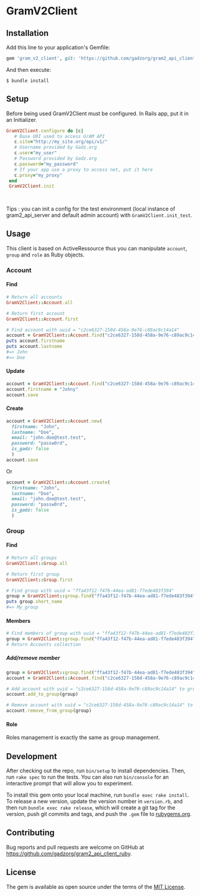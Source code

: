 # GramV2Client
## Installation

Add this line to your application's Gemfile:

```ruby
gem 'gram_v2_client', git: 'https://github.com/gadzorg/gram2_api_client_ruby.git'
```

And then execute:

    $ bundle install

## Setup
  
  Before being used GramV2Client must be configured. In Rails app, put it in an Initializer.

```ruby
GramV2Client.configure do |c|
   # Base URI used to access GrAM API
   c.site="http://my_site.org/api/v1/"
   # Username provided by Gadz.org
   c.user="my_user"
   # Password provided by Gadz.org
   c.password="my_password"
   # If your app use a proxy to access net, put it here
   c.proxy="my_proxy"
 end
 GramV2Client.init
 
 
```

Tips : you can init a config for the test environment (local instance of gram2_api_server and default admin account) with `GramV2Client.init_test`.
## Usage
This client is based on ActiveRessource thus you can manipulate `account`, `group` and `role` as Ruby objects.
### Account
#### Find
```ruby
# Return all accounts
GramV2Client::Account.all

# Return first account
GramV2Client::Account.first

# Find account with uuid = "c2ce6327-158d-458a-9e76-c89ac9c14a14"
account = GramV2Client::Account.find("c2ce6327-158d-458a-9e76-c89ac9c14a14")
puts account.firstname
puts account.lastname
#=> John
#=> Doe
````
#### Update
```ruby
account = GramV2Client::Account.find("c2ce6327-158d-458a-9e76-c89ac9c14a14")
account.firstname = "Johny"
account.save
````

#### Create
```ruby
account = GramV2Client::Account.new(
  firstname: "John", 
  lastname: "Doe", 
  email: "john.doe@test.test", 
  password: "passw0rd",
  is_gadz: false
  )
account.save
````
Or
```ruby
account = GramV2Client::Account.create(
  firstname: "John", 
  lastname: "Doe", 
  email: "john.doe@test.test", 
  password: "passw0rd",
  is_gadz: false
  )
````

### Group
#### Find
```ruby
# Return all groups
GramV2Client::Group.all

# Return first group
GramV2Client::Group.first

# Find group with uuid = "ffa43f12-f47b-44ea-ad81-f7ede483f394"
group = GramV2Client::group.find("ffa43f12-f47b-44ea-ad81-f7ede483f394")
puts group.short_name
#=> My_group
````

#### Members
```ruby
# Find members of group with uuid = "ffa43f12-f47b-44ea-ad81-f7ede483f394"
group = GramV2Client::group.find("ffa43f12-f47b-44ea-ad81-f7ede483f394").account
# Return Accounts collection
````

##### Add/remove member
```ruby
group = GramV2Client::group.find("ffa43f12-f47b-44ea-ad81-f7ede483f394")
account = GramV2Client::Account.find("c2ce6327-158d-458a-9e76-c89ac9c14a14")

# Add account with uuid = "c2ce6327-158d-458a-9e76-c89ac9c14a14" to group with uuid = "ffa43f12-f47b-44ea-ad81-f7ede483f394"
account.add_to_group(group)

# Remove account with uuid = "c2ce6327-158d-458a-9e76-c89ac9c14a14" to group with uuid = "ffa43f12-f47b-44ea-ad81-f7ede483f394"
account.remove_from_group(group)

````
#### Role
Roles management is exactly the same as group management. 
## Development

After checking out the repo, run `bin/setup` to install dependencies. Then, run `rake spec` to run the tests. You can also run `bin/console` for an interactive prompt that will allow you to experiment.

To install this gem onto your local machine, run `bundle exec rake install`. To release a new version, update the version number in `version.rb`, and then run `bundle exec rake release`, which will create a git tag for the version, push git commits and tags, and push the `.gem` file to [rubygems.org](https://rubygems.org).

## Contributing

Bug reports and pull requests are welcome on GitHub at https://github.com/gadzorg/gram2_api_client_ruby.


## License

The gem is available as open source under the terms of the [MIT License](http://opensource.org/licenses/MIT).
